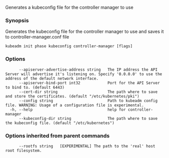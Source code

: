 
Generates a kubeconfig file for the controller manager to use

### Synopsis

Generates the kubeconfig file for the controller manager to use and saves it to controller-manager.conf file

```
kubeadm init phase kubeconfig controller-manager [flags]
```

### Options

```
      --apiserver-advertise-address string   The IP address the API Server will advertise it's listening on. Specify '0.0.0.0' to use the address of the default network interface.
      --apiserver-bind-port int32            Port for the API Server to bind to. (default 6443)
      --cert-dir string                      The path where to save and store the certificates. (default "/etc/kubernetes/pki")
      --config string                        Path to kubeadm config file. WARNING: Usage of a configuration file is experimental.
  -h, --help                                 help for controller-manager
      --kubeconfig-dir string                The path where to save the kubeconfig file. (default "/etc/kubernetes")
```

### Options inherited from parent commands

```
      --rootfs string   [EXPERIMENTAL] The path to the 'real' host root filesystem.
```

